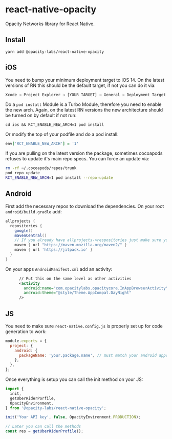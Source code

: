 # react-native-opacity

Opacity Networks library for React Native.

## Install

```
yarn add @opacity-labs/react-native-opacity
```

## iOS

You need to bump your minimum deployment target to iOS 14. On the latest versions of RN this should be the default target, if not you can do it via:

```
Xcode → Project Explorer → [YOUR TARGET] → General → Deployment Target
```

Do a `pod install` Module is a Turbo Module, therefore you need to enable the new arch. Again, on the latest RN versions the new architecture should be turned on by default if not run:

```
cd ios && RCT_ENABLE_NEW_ARCH=1 pod install
```

Or modify the top of your podfile and do a pod install:

```ruby
env['RCT_ENABLE_NEW_ARCH'] = '1'
```

If you are pulling on the latest version the package, sometimes cocoapods refuses to update it's main repo specs. You can force an update via:

```sh
rm -rf ~/.cocoapods/repos/trunk
pod repo update
RCT_ENABLE_NEW_ARCH=1 pod install --repo-update
```

## Android

First add the necessary repos to download the dependencies. On your root `android/build.gradle` add:

```groovy
allprojects {
  repositories {
    google()
    mavenCentral()
    // If you already have allprojects->respositories just make sure you have these two added
    maven { url "https://maven.mozilla.org/maven2/" }
    maven { url 'https://jitpack.io' }
  }
}
```

On your apps `AndroidManifest.xml` add an activity:

```xml
      // Put this on the same level as other activities
      <activity
        android:name="com.opacitylabs.opacitycore.InAppBrowserActivity"
        android:theme="@style/Theme.AppCompat.DayNight"
      />
```

## JS

You need to make sure `react-native.config.js` is properly set up for code generation to work:

```js
module.exports = {
  project: {
    android: {
      packageName: 'your.package.name', // must match your android apps package name, take a look into your apps build.gradle
    },
  },
};
```

Once everything is setup you can call the init method on your JS:

```ts
import {
  init,
  getUberRiderPorfile,
  OpacityEnvironment,
} from '@opacity-labs/react-native-opacity';

init('Your API key', false, OpacityEnvironment.PRODUCTION);

// Later you can call the methods
const res = getUberRiderProfile();
```
